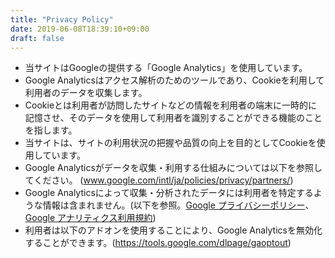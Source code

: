 ```yaml
---
title: "Privacy Policy"
date: 2019-06-08T18:39:10+09:00
draft: false
---
```

* 当サイトはGoogleの提供する「Google Analytics」を使用しています。
* Google Analyticsはアクセス解析のためのツールであり、Cookieを利用して利用者のデータを収集します。
* Cookieとは利用者が訪問したサイトなどの情報を利用者の端末に一時的に記憶させ、そのデータを使用して利用者を識別することができる機能のことを指します。
* 当サイトは、サイトの利用状況の把握や品質の向上を目的としてCookieを使用しています。
* Google Analyticsがデータを収集・利用する仕組みについては以下を参照してください。
(www.google.com/intl/ja/policies/privacy/partners/)
* Google Analyticsによって収集・分析されたデータには利用者を特定するような情報は含まれません。(以下を参照。[Google プライバシーポリシー](https://policies.google.com/privacy)、[Google アナリティクス利用規約](https://marketingplatform.google.com/about/analytics/terms/jp/))
* 利用者は以下のアドオンを使用することにより、Google Analyticsを無効化することができます。(https://tools.google.com/dlpage/gaoptout)
